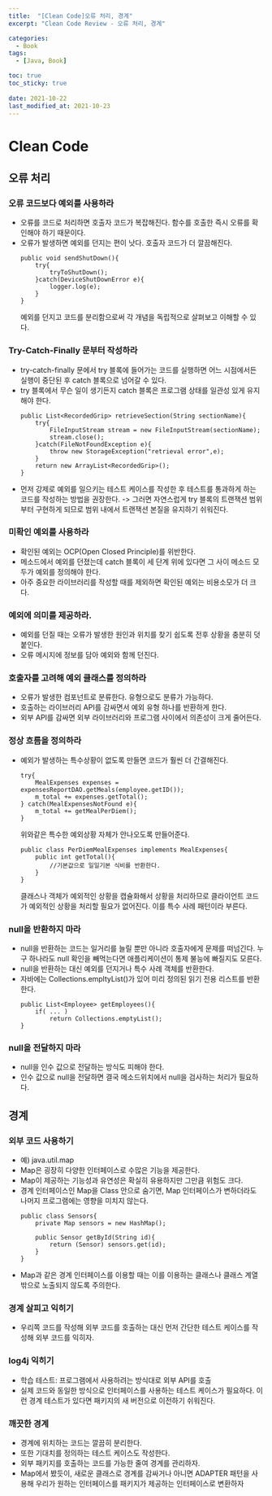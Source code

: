 ```yaml
---
title:  "[Clean Code]오류 처리, 경계"
excerpt: "Clean Code Review - 오류 처리, 경계"

categories:
  - Book
tags:
  - [Java, Book]

toc: true
toc_sticky: true
 
date: 2021-10-22
last_modified_at: 2021-10-23
---
```


# Clean Code

## 오류 처리

### 오류 코드보다 예외를 사용하라
- 오류를 코드로 처리하면 호출자 코드가 복잡해진다. 함수를 호출한 즉시 오류를 확인해야 하기 때문이다.
- 오류가 발생하면 예외를 던지는 편이 낫다. 호출자 코드가 더 깔끔해진다.
    ```
    public void sendShutDown(){
        try{
            tryToShutDown();
        }catch(DeviceShutDownError e){
            logger.log(e);
        }
    }
    ```
    예외를 던지고 코드를 분리함으로써 각 개념을 독립적으로 살펴보고 이해할 수 있다.

### Try-Catch-Finally 문부터 작성하라
- try-catch-finally 문에서 try 블록에 들어가는 코드를 실행하면 어느 시점에서든 실행이 중단된 후 catch 블록으로 넘어갈 수 있다.
- try 블록에서 무슨 일이 생기든지 catch 블록은 프로그램 상태를 일관성 있게 유지해야 한다.
    ```
    public List<RecordedGrip> retrieveSection(String sectionName){
        try{
            FileInputStream stream = new FileInputStream(sectionName);
            stream.close();
        }catch(FileNotFoundException e){
            throw new StorageException("retrieval error",e);
        }
        return new ArrayList<RecordedGrip>();
    }
    ```
- 먼저 강제로 예외를 일으키는 테스트 케이스를 작성한 후 테스트를 통과하게 하는 코드를 작성하는 방법을 권장한다. -> 그러면 자연스럽게 try 블록의 트랜잭션 범위부터 구현하게 되므로 범위 내에서 트랜잭션 본질을 유지하기 쉬워진다.

### 미확인 예외를 사용하라
- 확인된 예외는 OCP(Open Closed Principle)를 위반한다.
- 메소드에서 예외를 던졌는데 catch 블록이 세 단계 위에 있다면 그 사이 메소드 모두가 예외를 정의해야 한다.
- 아주 중요한 라이브러리를 작성할 때를 제외하면 확인된 예외는 비용소모가 더 크다. 

### 예외에 의미를 제공하라.
- 예외를 던질 때는 오류가 발생한 원인과 위치를 찾기 쉽도록 전후 상황을 충분히 덧붙인다. 
- 오류 메시지에 정보를 담아 예외와 함께 던진다.

### 호출자를 고려해 예외 클래스를 정의하라
- 오류가 발생한 컴포넌트로 분류한다. 유형으로도 분류가 가능하다.
- 호출하는 라이브러리 API를 감싸면서 예외 유형 하나를 반환하게 한다. 
- 외부 API를 감싸면 외부 라이브러리와 프로그램 사이에서 의존성이 크게 줄어든다.

### 정상 흐름을 정의하라
- 예외가 발생하는 특수상황이 없도록 만들면 코드가 훨씬 더 간결해진다.
    ```
    try{
        MealExpenses expenses = expensesReportDAO.getMeals(employee.getID());
        m_total += expenses.getTotal();
    } catch(MealExpensesNotFound e){
        m_total += getMealPerDiem();
    }
    ```
    위와같은 특수한 예외상황 자체가 안나오도록 만들어준다.
    ```
    public class PerDiemMealExpenses implements MealExpenses{
        public int getTotal(){
            //기본값으로 일일기본 식비를 반환한다.
        }
    }
    ```
    클래스나 객체가 예외적인 상황을 캡슐화해서 상황을 처리하므로 클라이언트 코드가 예외적인 상황을 처리할 필요가 없어진다. 이를 특수 사례 패턴이라 부른다.

### null을 반환하지 마라
 - null을 반환하는 코드는 일거리를 늘릴 뿐만 아니라 호출자에게 문제를 떠넘긴다. 누구 하나라도 null 확인을 빼먹는다면 애플리케이션이 통제 불능에 빠질지도 모른다.
 - null을 반환하는 대신 예외를 던지거나 특수 사례 객체를 반환한다.
 - 자바에는 Collections.empltyList()가 있어 미리 정의된 읽기 전용 리스트를 반환한다.
    ```
    public List<Employee> getEmployees(){
        if( ... )
            return Collections.emptyList();
    }
    ```

### null을 전달하지 마라
- null을 인수 값으로 전달하는 방식도 피해야 한다.
- 인수 값으로 null을 전달하면 결국 메소드위치에서 null을 검사하는 처리가 필요하다.


## 경계

### 외부 코드 사용하기
- 예) java.util.map
- Map은 굉장히 다양한 인터페이스로 수많은 기능을 제공한다.
- Map이 제공하는 기능성과 유연성은 확실히 유용하지만 그만큼 위험도 크다.
- 경계 인터페이스인 Map을 Class 안으로 숨기면, Map 인터페이스가 변하더라도 나머지 프로그램에는 영향을 미치지 않는다.
    ```
    public class Sensors{
        private Map sensors = new HashMap();

        public Sensor getById(String id){
            return (Sensor) sensors.get(id);
        }
    }
    ```
- Map과 같은 경계 인터페이스를 이용할 때는 이를 이용하는 클래스나 클래스 계열 밖으로 노출되지 않도록 주의한다.

### 경계 살피고 익히기
- 우리쪽 코드를 작성해 외부 코드를 호출하는 대신 먼저 간단한 테스트 케이스를 작성해 외부 코드를 익히자.

### log4j 익히기
- 학습 테스트: 프로그램에서 사용하려는 방식대로 외부 API를 호출
- 실제 코드와 동일한 방식으로 인터페이스를 사용하는 테스트 케이스가 필요하다. 이런 경계 테스트가 있다면 패키지의 새 버전으로 이전하기 쉬워진다.

### 깨끗한 경계
- 경계에 위치하는 코드는 깔끔히 분리한다.
- 또한 기대치를 정의하는 테스트 케이스도 작성한다.
- 외부 패키지를 호출하는 코드를 가능한 줄여 경계를 관리하자. 
- Map에서 봤듯이, 새로운 클래스로 경계를 감싸거나 아니면 ADAPTER 패턴을 사용해 우리가 원하는 인터페이스를 패키지가 제공하는 인터페이스로 변환하자